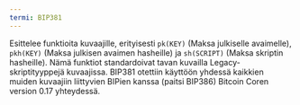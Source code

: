 ```yaml
---
termi: BIP381
---
```


Esittelee funktioita kuvaajille, erityisesti `pk(KEY)` (Maksa julkiselle avaimelle), `pkh(KEY)` (Maksa julkisen avaimen hasheille) ja `sh(SCRIPT)` (Maksa skriptin hasheille). Nämä funktiot standardoivat tavan kuvailla Legacy-skriptityyppejä kuvaajissa. BIP381 otettiin käyttöön yhdessä kaikkien muiden kuvaajiin liittyvien BIPien kanssa (paitsi BIP386) Bitcoin Coren version 0.17 yhteydessä.
